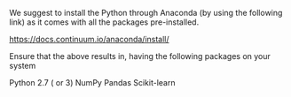 We suggest to install the Python through Anaconda (by using the following link) as it comes with all the packages pre-installed.

https://docs.continuum.io/anaconda/install/


Ensure that the above results in, having the following packages on your system

Python 2.7 ( or 3)
NumPy
Pandas
Scikit-learn

